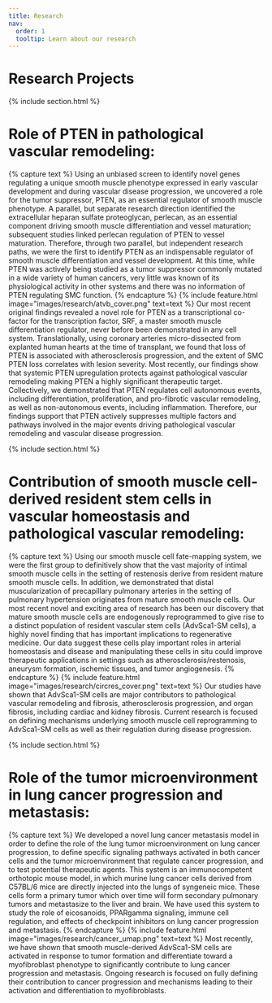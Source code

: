 ```yaml
---
title: Research
nav:
  order: 1
  tooltip: Learn about our research
---
```


# <i class="fas fa-microscope"></i>Research Projects

{% include section.html %}

# Role of PTEN in pathological vascular remodeling:
{% capture text %}
Using an unbiased screen to identify novel genes regulating a unique smooth muscle phenotype expressed in early vascular development and during vascular disease progression, we uncovered a role for the tumor suppressor, PTEN, as an essential regulator of smooth muscle phenotype. A parallel, but separate research direction identified the extracellular heparan sulfate proteoglycan, perlecan, as an essential component driving smooth muscle differentiation and vessel maturation; subsequent studies linked perlecan regulation of PTEN to vessel maturation. Therefore, through two parallel, but independent research paths, we were the first to identify PTEN as an indispensable regulator of smooth muscle differentiation and vessel development.  At this time, while PTEN was actively being studied as a tumor suppressor commonly mutated in a wide variety of human cancers, very little was known of its physiological activity in other systems and there was no information of PTEN regulating SMC function.
{% endcapture %}
{%
  include feature.html
  image="images/research/atvb_cover.png"
  text=text
%}
Our most recent original findings revealed a novel role for PTEN as a transcriptional co-factor for the transcription factor, SRF, a master smooth muscle differentiation regulator, never before been demonstrated in any cell system.  Translationally, using coronary arteries micro-dissected from explanted human hearts at the time of transplant, we found that loss of PTEN is associated with atherosclerosis progression, and the extent of SMC PTEN loss correlates with lesion severity.  Most recently, our findings show that systemic PTEN upregulation protects against pathological vascular remodeling making PTEN a highly significant therapeutic target.  Collectively, we demonstrated that PTEN regulates cell autonomous events, including differentiation, proliferation, and pro-fibrotic vascular remodeling, as well as non-autonomous events, including inflammation.  Therefore, our findings support that PTEN actively suppresses multiple factors and pathways involved in the major events driving pathological vascular remodeling and vascular disease progression.

{% include section.html %}

# Contribution of smooth muscle cell-derived resident stem cells in vascular homeostasis and pathological vascular remodeling:
{% capture text %}
Using our smooth muscle cell fate-mapping system, we were the first group to definitively show that the vast majority of intimal smooth muscle cells in the setting of restenosis derive from resident mature smooth muscle cells.  In addition, we demonstrated that distal muscularization of precapillary pulmonary arteries in the setting of pulmonary hypertension originates from mature smooth muscle cells. Our most recent novel and exciting area of research has been our discovery that mature smooth muscle cells are endogenously reprogrammed to give rise to a distinct population of resident vascular stem cells (AdvSca1-SM cells), a highly novel finding that has important implications to regenerative medicine. Our data suggest these cells play important roles in arterial homeostasis and disease and manipulating these cells in situ could improve therapeutic applications in settings such as atherosclerosis/restenosis, aneurysm formation, ischemic tissues, and tumor angiogenesis.
{% endcapture %}
{%
  include feature.html
  image="images/research/circres_cover.png"
  text=text
%}
Our studies have shown that AdvSca1-SM cells are major contributors to pathological vascular remodeling and fibrosis, atherosclerosis progression, and organ fibrosis, including cardiac and kidney fibrosis. Current research is focused on defining mechanisms underlying smooth muscle cell reprogramming to AdvSca1-SM cells as well as their regulation during disease progression.

{% include section.html %}

# Role of the tumor microenvironment in lung cancer progression and metastasis:
{% capture text %}
We developed a novel lung cancer metastasis model in order to define the role of the lung tumor microenvironment on lung cancer progression, to define specific signaling pathways activated in both cancer cells and the tumor microenvironment that regulate cancer progression, and to test potential therapeutic agents. This system is an immunocompetent orthotopic mouse model, in which murine lung cancer cells derived from C57BL/6 mice are directly injected into the lungs of syngeneic mice. These cells form a primary tumor which over time will form secondary pulmonary tumors and metastasize to the liver and brain. We have used this system to study the role of eicosanoids, PPARgamma signaling, immune cell regulation, and effects of checkpoint inhibitors on lung cancer progression and metastasis.
{% endcapture %}
{%
  include feature.html
  image="images/research/cancer_umap.png"
  text=text
%}
Most recently, we have shown that smooth muscle-derived AdvSca1-SM cells are activated in response to tumor formation and differentiate toward a myofibroblast phenotype to significantly contribute to lung cancer progression and metastasis. Ongoing research is focused on fully defining their contribution to cancer progression and mechanisms leading to their activation and differentiation to myofibroblasts.
